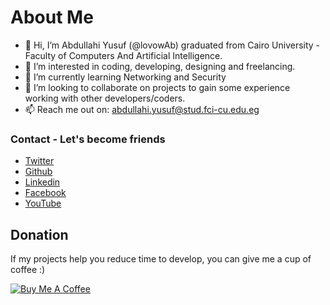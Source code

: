 # About Me
- 👋 Hi, I’m Abdullahi Yusuf (@lovowAb) graduated from Cairo University - Faculty of Computers And Artificial Intelligence.
- 👀 I’m interested in coding, developing, designing and freelancing.
- 🌱 I’m currently learning Networking and Security
- 💞️ I’m looking to collaborate on projects to gain some experience working with other developers/coders.
- 📫 Reach me out on: abdullahi.yusuf@stud.fci-cu.edu.eg

### Contact  - Let's become friends
- [Twitter](https://twitter.com/lovowAb)
- [Github](https://github.com/lovowAb)
- [Linkedin](https://www.linkedin.com/in/lovowAb)
- [Facebook](https://www.facebook.com/lovowAb)
- [YouTube](https://www.youtube.com/c/lovow)

## Donation
If my projects help you reduce time to develop, you can give me a cup of coffee :) 

<a href="https://www.buymeacoffee.com/lovow" target="_blank"><img src="https://bmc-cdn.nyc3.digitaloceanspaces.com/BMC-button-images/custom_images/orange_img.png" alt="Buy Me A Coffee" style="height: auto !important;width: auto !important;" ></a>


<!---
lovowAb/lovowAb is a ✨ special ✨ repository because its `README.md` (this file) appears on your GitHub profile.
You can click the Preview link to take a look at your changes.
--->

